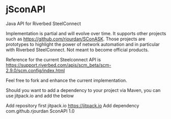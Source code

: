 # jSconAPI
Java API for Riverbed SteelConnect

Implementation is partial and will evolve over time. It supports other projects such as https://github.com/rjourdan/SConASK. 
Those projects are prototypes to highlight the power of network automation and in particular with Riverbed SteelConnect. Not meant to become official products.

Reference for the current Steelconnect API is https://support.riverbed.com/apis/scm_beta/scm-2.9.0/scm.config/index.html

Feel free to fork and enhance the current implementation.

Should you want to add a dependency to your project via Maven, you can use jitpack.io and add the below

Add repository first
<repository>
    <id>jitpack.io</id>
    <url>https://jitpack.io</url>
</repository>
Add dependency
<dependency>
    <groupId>com.github.rjourdan</groupId>
    <artifactId>SconAPI</artifactId>
    <version>1.0</version>
</dependency>
